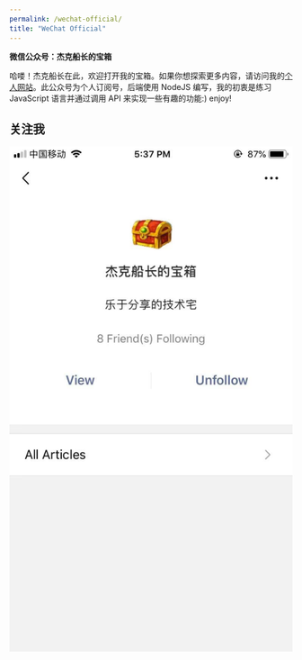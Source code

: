 ```yaml
---
permalink: /wechat-official/
title: "WeChat Official"
---
```


**微信公众号：杰克船长的宝箱**

哈喽！杰克船长在此，欢迎打开我的宝箱。如果你想探索更多内容，请访问我的[个人网站](https://nichenjie.com/)。此公众号为个人订阅号，后端使用 NodeJS 编写，我的初衷是练习 JavaScript 语言并通过调用 API 来实现一些有趣的功能:) enjoy!

## 关注我
![wechat-official](/assets/images/wechat-official.jpeg)